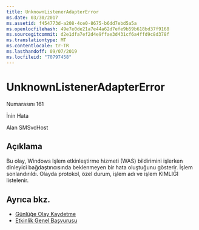 ```yaml
---
title: UnknownListenerAdapterError
ms.date: 03/30/2017
ms.assetid: f454773d-a208-4ce0-8675-b6dd7ebd5a5a
ms.openlocfilehash: 49e7e0de21a7e44a62d7efe9b59b618bd37f9168
ms.sourcegitcommit: d2e1dfa7ef2d4e9ffae3d431cf6a4ffd9c8d378f
ms.translationtype: MT
ms.contentlocale: tr-TR
ms.lasthandoff: 09/07/2019
ms.locfileid: "70797458"
---
```

# <a name="unknownlisteneradaptererror"></a>UnknownListenerAdapterError
Numarasını 161  
  
 İnin Hata  
  
 Alan SMSvcHost  
  
## <a name="description"></a>Açıklama  
 Bu olay, Windows Işlem etkinleştirme hizmeti (WAS) bildirimini işlerken dinleyici bağdaştırıcısında beklenmeyen bir hata oluştuğunu gösterir. İşlem sonlandırıldı. Olayda protokol, özel durum, işlem adı ve işlem KIMLIĞI listelenir.  
  
## <a name="see-also"></a>Ayrıca bkz.

- [Günlüğe Olay Kaydetme](index.md)
- [Etkinlik Genel Başvurusu](events-general-reference.md)
